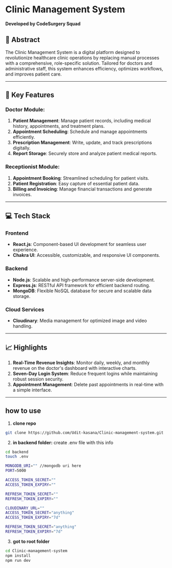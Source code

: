 # Clinic Management System

**Developed by CodeSurgery Squad**

## 🚀 Abstract

The Clinic Management System is a digital platform designed to revolutionize healthcare clinic operations by replacing manual processes with a comprehensive, role-specific solution. Tailored for doctors and administrative staff, this system enhances efficiency, optimizes workflows, and improves patient care.

---

## 🏥 Key Features

### Doctor Module:

1. **Patient Management**: Manage patient records, including medical history, appointments, and treatment plans.
2. **Appointment Scheduling**: Schedule and manage appointments efficiently.
3. **Prescription Management**: Write, update, and track prescriptions digitally.
4. **Report Storage**: Securely store and analyze patient medical reports.

### Receptionist Module:

1. **Appointment Booking**: Streamlined scheduling for patient visits.
2. **Patient Registration**: Easy capture of essential patient data.
3. **Billing and Invoicing**: Manage financial transactions and generate invoices.

---

## 💻 Tech Stack

### **Frontend**

- **React.js**: Component-based UI development for seamless user experience.
- **Chakra UI**: Accessible, customizable, and responsive UI components.

### **Backend**

- **Node.js**: Scalable and high-performance server-side development.
- **Express.js**: RESTful API framework for efficient backend routing.
- **MongoDB**: Flexible NoSQL database for secure and scalable data storage.

### **Cloud Services**

- **Cloudinary**: Media management for optimized image and video handling.

---

## 📈 Highlights

1. **Real-Time Revenue Insights**: Monitor daily, weekly, and monthly revenue on the doctor's dashboard with interactive charts.
2. **Seven-Day Login System**: Reduce frequent logins while maintaining robust session security.
3. **Appointment Management**: Delete past appointments in real-time with a simple interface.

---

## how to use

1. **clone repo**

```bash
git clone https://github.com/Udit-kasana/Clinic-management-system.git
```

2. **in backend folder:**
   create .env file with this info

```bash
cd backend
touch .env

MONGODB_URI="" //mongodb uri here
PORT=5000

ACCESS_TOKEN_SECRET=""
ACCESS_TOKEN_EXPIRY=""

REFRESH_TOKEN_SECRET=""
REFRESH_TOKEN_EXPIRY=""

CLOUDINARY_URL=""
ACCESS_TOKEN_SECRET="anything"
ACCESS_TOKEN_EXPIRY="7d"

REFRESH_TOKEN_SECRET="anything"
REFRESH_TOKEN_EXPIRY="7d"
```

3. **got to root folder**

```bash
cd Clinic-management-system
npm install
npm run dev
```

